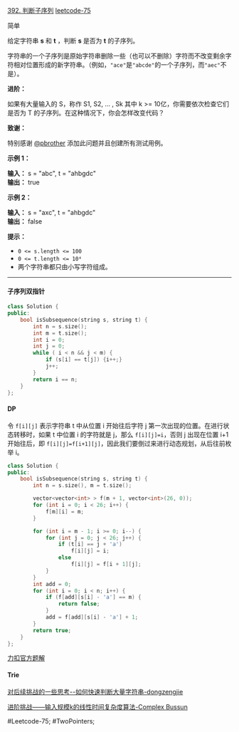 [392. 判断子序列](https://leetcode.cn/problems/is-subsequence/) [leetcode-75](https://leetcode.cn/problems/is-subsequence/description/?envType=study-plan-v2&envId=leetcode-75)

简单

给定字符串 **s** 和 **t** ，判断 **s** 是否为 **t** 的子序列。

字符串的一个子序列是原始字符串删除一些（也可以不删除）字符而不改变剩余字符相对位置形成的新字符串。（例如，`"ace"`是`"abcde"`的一个子序列，而`"aec"`不是）。

**进阶：**

如果有大量输入的 S，称作 S1, S2, ... , Sk 其中 k >= 10亿，你需要依次检查它们是否为 T 的子序列。在这种情况下，你会怎样改变代码？

**致谢：**

特别感谢 [@pbrother](https://leetcode.com/pbrother/) 添加此问题并且创建所有测试用例。

**示例 1：**

**输入：** s = "abc", t = "ahbgdc"  
**输出：** true

**示例 2：**

**输入：** s = "axc", t = "ahbgdc"  
**输出：** false

**提示：**

- `0 <= s.length <= 100`
- `0 <= t.length <= 10⁴`
- 两个字符串都只由小写字符组成。
---- ----
#### 子序列双指针
```cpp
class Solution {
public:
    bool isSubsequence(string s, string t) {
        int n = s.size();
        int m = t.size();
        int i = 0;
        int j = 0;
        while ( i < n && j < m) {
            if (s[i] == t[j]) {i++;}
            j++;
        }
        return i == n;
    }
};
```
#### DP
令 `f[i][j]` 表示字符串 t 中从位置 i 开始往后字符 j 第一次出现的位置。在进行状态转移时，如果 t 中位置 i 的字符就是 j，那么 `f[i][j]=i`，否则 j 出现在位置 i+1 开始往后，即 `f[i][j]=f[i+1][j]`，因此我们要倒过来进行动态规划，从后往前枚举 i。

```cpp
class Solution {
public:
    bool isSubsequence(string s, string t) {
        int n = s.size(), m = t.size();

        vector<vector<int> > f(m + 1, vector<int>(26, 0));
        for (int i = 0; i < 26; i++) {
            f[m][i] = m;
        }

        for (int i = m - 1; i >= 0; i--) {
            for (int j = 0; j < 26; j++) {
                if (t[i] == j + 'a')
                    f[i][j] = i;
                else
                    f[i][j] = f[i + 1][j];
            }
        }
        int add = 0;
        for (int i = 0; i < n; i++) {
            if (f[add][s[i] - 'a'] == m) {
                return false;
            }
            add = f[add][s[i] - 'a'] + 1;
        }
        return true;
    }
};
```
[力扣官方题解](https://leetcode.cn/problems/is-subsequence/solutions/346539/pan-duan-zi-xu-lie-by-leetcode-solution/)
#### Trie

[对后续挑战的一些思考--如何快速判断大量字符串-dongzengjie](https://leetcode.cn/problems/is-subsequence/solutions/82137/dui-hou-xu-tiao-zhan-de-yi-xie-si-kao-ru-he-kuai-s/?envType=study-plan-v2&envId=leetcode-75)

[进阶挑战——输入规模k的线性时间复杂度算法-Complex Bussun](https://leetcode.cn/problems/is-subsequence/solutions/2944473/jin-jie-tiao-zhan-shu-ru-gui-mo-kde-xian-3mfi/)

#Leetcode-75; #TwoPointers;